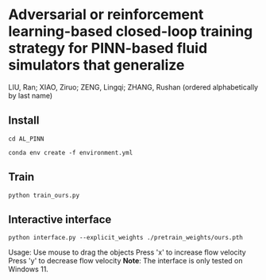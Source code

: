 # Adversarial or reinforcement learning-based closed-loop training strategy for PINN-based fluid simulators that generalize
LIU, Ran; XIAO, Ziruo; ZENG, Lingqi; ZHANG, Rushan (ordered alphabetically by last name)

## Install
```
cd AL_PINN
```

```
conda env create -f environment.yml
```

## Train
```
python train_ours.py
```

## Interactive interface
```
python interface.py --explicit_weights ./pretrain_weights/ours.pth
```
Usage:
    Use mouse to drag the objects
    Press 'x' to increase flow velocity
    Press 'y' to decrease flow velocity
**Note**: The interface is only tested on Windows 11.

    
